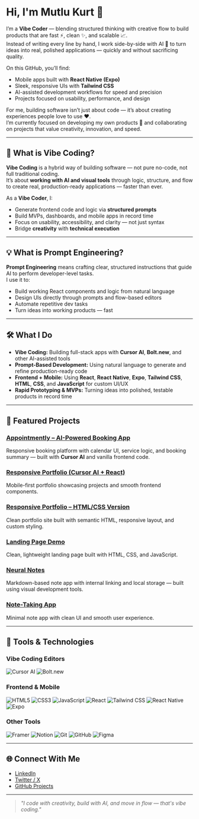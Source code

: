 # Hi, I'm Mutlu Kurt 👋

I’m a **Vibe Coder** — blending structured thinking with creative flow to build products that are fast ⚡, clean ✨, and scalable 📈.  
Instead of writing every line by hand, I work side-by-side with AI 🤖 to turn ideas into real, polished applications — quickly and without sacrificing quality.

On this GitHub, you’ll find:
- Mobile apps built with **React Native (Expo)**
- Sleek, responsive UIs with **Tailwind CSS**
- AI-assisted development workflows for speed and precision
- Projects focused on usability, performance, and design

For me, building software isn’t just about code — it’s about creating experiences people love to use ❤️.  
I’m currently focused on developing my own products 🚀 and collaborating on projects that value creativity, innovation, and speed.

---

## 🚀 What is Vibe Coding?

**Vibe Coding** is a hybrid way of building software — not pure no-code, not full traditional coding.  
It’s about **working with AI and visual tools** through logic, structure, and flow to create real, production-ready applications — faster than ever.

As a **Vibe Coder**, I:
- Generate frontend code and logic via **structured prompts**  
- Build MVPs, dashboards, and mobile apps in record time  
- Focus on usability, accessibility, and clarity — not just syntax  
- Bridge **creativity** with **technical execution**

---

## 💡 What is Prompt Engineering?

**Prompt Engineering** means crafting clear, structured instructions that guide AI to perform developer-level tasks.  
I use it to:
- Build working React components and logic from natural language  
- Design UIs directly through prompts and flow-based editors  
- Automate repetitive dev tasks  
- Turn ideas into working products — fast

---

## 🛠 What I Do

- **Vibe Coding:** Building full-stack apps with **Cursor AI**, **Bolt.new**, and other AI-assisted tools
- **Prompt-Based Development:** Using natural language to generate and refine production-ready code
- **Frontend + Mobile:** Using **React**, **React Native**, **Expo**, **Tailwind CSS**, **HTML**, **CSS**, and **JavaScript** for custom UI/UX
- **Rapid Prototyping & MVPs:** Turning ideas into polished, testable products in record time

---

## 📌 Featured Projects

### [Appointmently – AI-Powered Booking App](https://mutlukurt.github.io/Appointmently/)
Responsive booking platform with calendar UI, service logic, and booking summary — built with **Cursor AI** and vanilla frontend code.

### [Responsive Portfolio (Cursor AI + React)](https://mutlukurt.github.io/portfolio-web-site)
Mobile-first portfolio showcasing projects and smooth frontend components.

### [Responsive Portfolio – HTML/CSS Version](https://mutlukurt.github.io/responsive-portfolio-web/)
Clean portfolio site built with semantic HTML, responsive layout, and custom styling.

### [Landing Page Demo](https://mutlukurt.github.io/landingpage)
Clean, lightweight landing page built with HTML, CSS, and JavaScript.

### [Neural Notes](https://mutlukurt.github.io/neuralnotes)
Markdown-based note app with internal linking and local storage — built using visual development tools.

### [Note-Taking App](https://mutlukurt.github.io/Note-taking-app)
Minimal note app with clean UI and smooth user experience.

---

## 🧰 Tools & Technologies

### Vibe Coding Editors
![Cursor AI](https://img.shields.io/badge/Cursor%20AI-000000?style=for-the-badge&logo=OpenAI&logoColor=white)
![Bolt.new](https://img.shields.io/badge/Bolt.new-FF9900?style=for-the-badge&logo=zapier&logoColor=white)

### Frontend & Mobile
![HTML5](https://img.shields.io/badge/HTML5-E34F26?style=for-the-badge&logo=html5&logoColor=white)
![CSS3](https://img.shields.io/badge/CSS3-1572B6?style=for-the-badge&logo=css3&logoColor=white)
![JavaScript](https://img.shields.io/badge/JavaScript-F7DF1E?style=for-the-badge&logo=javascript&logoColor=black)
![React](https://img.shields.io/badge/React-20232A?style=for-the-badge&logo=react&logoColor=61DAFB)
![Tailwind CSS](https://img.shields.io/badge/Tailwind-06B6D4?style=for-the-badge&logo=tailwind-css&logoColor=white)
![React Native](https://img.shields.io/badge/React%20Native-20232A?style=for-the-badge&logo=react&logoColor=61DAFB)
![Expo](https://img.shields.io/badge/Expo-000020?style=for-the-badge&logo=expo&logoColor=white)

### Other Tools
![Framer](https://img.shields.io/badge/Framer-0055FF?style=for-the-badge)
![Notion](https://img.shields.io/badge/Notion-000000?style=for-the-badge)
![Git](https://img.shields.io/badge/Git-F05032?style=for-the-badge&logo=git&logoColor=white)
![GitHub](https://img.shields.io/badge/GitHub-181717?style=for-the-badge&logo=github&logoColor=white)
![Figma](https://img.shields.io/badge/Figma-F24E1E?style=for-the-badge&logo=figma&logoColor=white)

---

## 🌐 Connect With Me

- [LinkedIn](https://www.linkedin.com/in/mutlukurt)  
- [Twitter / X](https://twitter.com/mutlukurtio)  
- [GitHub Projects](https://github.com/mutlukurt)

---

> _"I code with creativity, build with AI, and move in flow — that's vibe coding."_
